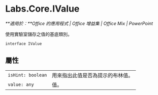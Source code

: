 
# <a name="labs.core.ivalue"></a>Labs.Core.IValue

 _**適用於︰**Office 的應用程式 | Office 增益集 | Office Mix | PowerPoint_

使用實驗室儲存之值的基底類別。

```
interface IValue
```


## <a name="properties"></a>屬性


|||
|:-----|:-----|
| `isHint: boolean`|用來指出此值是否為提示的布林值。|
| `value: any`|值。|
